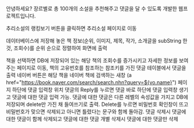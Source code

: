 안녕하세요?
장르별로 총 100개의 소설을 추천해주고 댓글을 달 수 있도록 개발한 웹프로젝트입니다.





추리소설의 랭킹보기 버튼을 클릭하면 추리소설 페이지로 이동



데이터베이스에 저장해 놓은 책 정보(순위, 이미지, 제목, 작가, 소개글을 subString 한것, 조회수)를 
순위 순으로 정렬하여 화면에 출력


책을 선택하면 DB에 저장되어 있는 해당 책의 조회수를 증가시키고 자세한 정보를 보여주는 페이지로 이동, 책의 고유번호를 참조하는 참조키를 가진 댓글 테이블에서 댓글을 출력
네이버 버튼은 해당 책을 네이버 책에 검색하는 새창
(a href="https://book.naver.com/search/search.nhn?query=${vo.name}")
페이지 하단에 댓글 입력창 위치
댓글의 Reply를 누르면 댓글 바로 하단에 댓글 입력창 생기고 댓글에 대한 댓글 입력 가능.
댓글에 대한 댓글은 다른 레벨의 속성값을 가지고 DB에 저장되며 delete만 가진 채 들여쓰기로 출력.
Delete를 누르면 비밀번호 확인창이 뜨고 비밀번호가 맞으면 삭제되고 아니면 틀렸다는 문구와 함께 돌아감. 
댓글 삭제시 댓글에 대한 댓글이 함께 삭제되고 
댓글에 대한 댓글 개별 삭제시 댓글에 대한 댓글만 삭제
